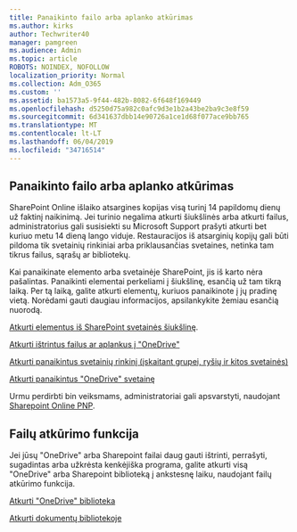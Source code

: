```yaml
---
title: Panaikinto failo arba aplanko atkūrimas
ms.author: kirks
author: Techwriter40
manager: pamgreen
ms.audience: Admin
ms.topic: article
ROBOTS: NOINDEX, NOFOLLOW
localization_priority: Normal
ms.collection: Adm_O365
ms.custom: ''
ms.assetid: ba1573a5-9f44-482b-8082-6f648f169449
ms.openlocfilehash: d5250d75a982c0afc9d3e1b2a43be2ba9c3e8f59
ms.sourcegitcommit: 6d341637dbb14e90726a1ce1d68f077ace9bb765
ms.translationtype: MT
ms.contentlocale: lt-LT
ms.lasthandoff: 06/04/2019
ms.locfileid: "34716514"
---
```

## <a name="restore-a-deleted-file-or-folder"></a>Panaikinto failo arba aplanko atkūrimas

SharePoint Online išlaiko atsargines kopijas visą turinį 14 papildomų dienų už faktinį naikinimą. Jei turinio negalima atkurti šiukšlinės arba atkurti failus, administratorius gali susisiekti su Microsoft Support prašyti atkurti bet kuriuo metu 14 dieną lango viduje. Restauracijos iš atsarginių kopijų gali būti pildoma tik svetainių rinkiniai arba priklausančias svetaines, netinka tam tikrus failus, sąrašų ar bibliotekų.

Kai panaikinate elemento arba svetainėje SharePoint, jis iš karto nėra pašalintas. Panaikinti elementai perkeliami į šiukšlinę, esančią už tam tikrą laiką. Per tą laiką, galite atkurti elementų, kuriuos panaikinote į jų pradinę vietą. Norėdami gauti daugiau informacijos, apsilankykite žemiau esančią nuorodą.

[Atkurti elementus iš SharePoint svetainės šiukšlinę](https://support.office.com/en-us/article/restore-deleted-items-from-the-site-collection-recycle-bin-5fa924ee-16d7-487b-9a0a-021b9062d14b?ui=en-US&amp;rs=en-US&amp;ad=US).

[Atkurti ištrintus failus ar aplankus į "OneDrive"](https://support.office.com/en-us/article/Restore-deleted-files-or-folders-in-OneDrive-949ada80-0026-4db3-a953-c99083e6a84f)

[Atkurti panaikintus svetainių rinkinį (įskaitant grupei, ryšių ir kitos svetainės)](https://docs.microsoft.com/sharepoint/restore-deleted-site-collection)

[Atkurti panaikintus "OneDrive" svetainę](https://docs.microsoft.com/en-us/onedrive/restore-deleted-onedrive)

Urmu perdirbti bin veiksmams, administratoriai gali apsvarstyti, naudojant [Sharepoint Online PNP](https://docs.microsoft.com/en-us/powershell/sharepoint/sharepoint-pnp/sharepoint-pnp-cmdlets?view=sharepoint-ps).

## <a name="files-restore-feature"></a>Failų atkūrimo funkcija

Jei jūsų "OneDrive" arba Sharepoint failai daug gauti ištrinti, perrašyti, sugadintas arba užkrėsta kenkėjiška programa, galite atkurti visą "OneDrive" arba Sharepoint biblioteką į ankstesnę laiku, naudojant failų atkūrimo funkcija.

[Atkurti "OneDrive" biblioteka](https://support.office.com/en-us/article/restore-your-onedrive-fa231298-759d-41cf-bcd0-25ac53eb8a15)

[Atkurti dokumentų bibliotekoje](https://support.office.com/en-us/article/restore-a-document-library-317791c3-8bd0-4dfd-8254-3ca90883d39a?ui=en-US&amp;rs=en-US&amp;ad=US.)

